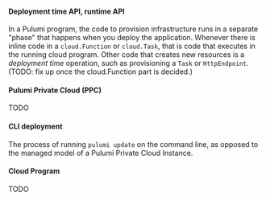 #### Deployment time API, runtime API

In a Pulumi program, the code to provision infrastructure runs in a separate "phase" that happens when you deploy the application. Whenever there is inline code in a `cloud.Function` or `cloud.Task`, that is code that executes in the running cloud program. Other code that creates new resources is a *deployment time* operation, such as provisioning a `Task` or `HttpEndpoint`. (TODO: fix up once the cloud.Function part is decided.)

#### Pulumi Private Cloud (PPC)

TODO

#### CLI deployment

The process of running `pulumi update` on the command line, as opposed to the managed model of a Pulumi Private Cloud Instance.

#### Cloud Program

TODO

